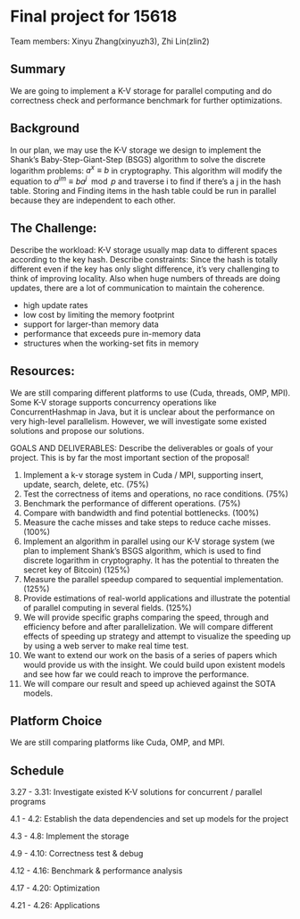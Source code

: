 # Final project for 15618 

Team members: Xinyu Zhang(xinyuzh3), Zhi Lin(zlin2)

## Summary

We are going to implement a K-V storage for parallel computing and do correctness check and performance benchmark for further optimizations.

## Background

In our plan, we may use the K-V storage we design to implement the Shank’s Baby-Step-Giant-Step (BSGS) algorithm to solve the discrete logarithm problems: $a^x \equiv b$ in cryptography. This algorithm will modify the equation to $a^{im} \equiv b a^j \mod p$ and traverse i to find if there’s a j in the hash table. Storing and Finding items in the hash table could be run in parallel because they are independent to each other.

## The Challenge: 

Describe the workload: K-V storage usually map data to different spaces according to the key hash. Describe constraints:  Since the hash is totally different even if the key has only slight difference, it’s very challenging to think of improving locality. Also when huge numbers of threads are doing updates, there are a lot of communication to maintain the coherence.

* high update rates
* low cost by limiting the memory footprint
* support for larger-than memory data
* performance that exceeds pure in-memory data
* structures when the working-set fits in memory

## Resources:

We are still comparing different platforms to use (Cuda, threads, OMP, MPI). Some K-V storage supports concurrency operations like ConcurrentHashmap in Java, but it is unclear about the performance on very high-level parallelism. However, we will investigate some existed solutions and propose our solutions.

GOALS AND DELIVERABLES: Describe the deliverables or goals of your project. This is by far the most important section of the proposal!

1. Implement a k-v storage system in Cuda / MPI, supporting insert, update, search, delete, etc. (75%)
  2. Test the correctness of items and operations, no race conditions. (75%)
  3. Benchmark the performance of different operations. (75%)
  4. Compare with bandwidth and find potential bottlenecks. (100%)
  5. Measure the cache misses and take steps to reduce cache misses. (100%)
  6. Implement an algorithm in parallel using our K-V storage system (we plan to implement Shank’s BSGS algorithm, which is used to find discrete logarithm in cryptography. It has the potential to threaten the secret key of Bitcoin) (125%)
  7. Measure the parallel speedup compared to sequential implementation. (125%)
  8. Provide estimations of real-world applications and illustrate the potential of parallel computing in several fields. (125%)
  9. We will provide specific graphs comparing the speed, through and efficiency before and after parallelization. We will compare different effects of speeding up strategy and attempt to visualize the speeding up by using a web server to make real time test.
  10. We want to extend our work on the basis of a series of papers which would provide us with the insight. We could build upon existent models and see how far we could reach to improve the performance.
  11. We will compare our result and speed up achieved against the SOTA models.


## Platform Choice

We are still comparing platforms like Cuda, OMP, and MPI.

## Schedule

3.27 - 3.31: Investigate existed K-V solutions for concurrent / parallel programs

4.1 - 4.2: Establish the data dependencies and set up models for the project

4.3 - 4.8: Implement the storage

4.9 - 4.10: Correctness test & debug

4.12 - 4.16: Benchmark & performance analysis

4.17 - 4.20: Optimization

4.21 - 4.26: Applications
